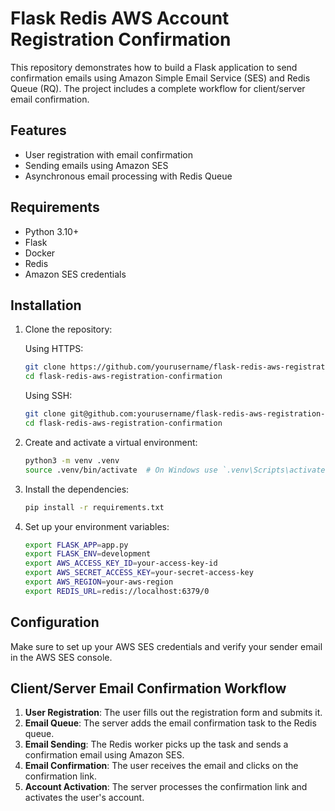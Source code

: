 # Flask Redis AWS Account Registration Confirmation

This repository demonstrates how to build a Flask application to send confirmation emails using Amazon Simple Email Service (SES) and Redis Queue (RQ). The project includes a complete workflow for client/server email confirmation.

## Features

- User registration with email confirmation
- Sending emails using Amazon SES
- Asynchronous email processing with Redis Queue

## Requirements

- Python 3.10+
- Flask
- Docker
- Redis
- Amazon SES credentials

## Installation

1. Clone the repository:

    Using HTTPS:
    ```bash
    git clone https://github.com/yourusername/flask-redis-aws-registration-confirmation.git
    cd flask-redis-aws-registration-confirmation
    ```

    Using SSH:
    ```bash
    git clone git@github.com:yourusername/flask-redis-aws-registration-confirmation.git
    cd flask-redis-aws-registration-confirmation
    ```

2. Create and activate a virtual environment:

    ```sh
    python3 -m venv .venv
    source .venv/bin/activate  # On Windows use `.venv\Scripts\activate`
    ```

3. Install the dependencies:

    ```sh
    pip install -r requirements.txt
    ```
4. Set up your environment variables:

    ```sh
    export FLASK_APP=app.py
    export FLASK_ENV=development
    export AWS_ACCESS_KEY_ID=your-access-key-id
    export AWS_SECRET_ACCESS_KEY=your-secret-access-key
    export AWS_REGION=your-aws-region
    export REDIS_URL=redis://localhost:6379/0
    ```
## Configuration

Make sure to set up your AWS SES credentials and verify your sender email in the AWS SES console.

## Client/Server Email Confirmation Workflow

1. **User Registration**: The user fills out the registration form and submits it.
2. **Email Queue**: The server adds the email confirmation task to the Redis queue.
3. **Email Sending**: The Redis worker picks up the task and sends a confirmation email using Amazon SES.
4. **Email Confirmation**: The user receives the email and clicks on the confirmation link.
5. **Account Activation**: The server processes the confirmation link and activates the user's account.



